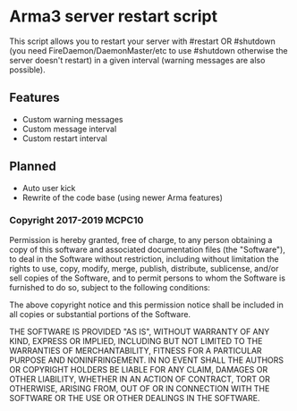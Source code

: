 # Arma3 server restart script
This script allows you to restart your server with #restart OR #shutdown (you need FireDaemon/DaemonMaster/etc to use #shutdown otherwise the server doesn't restart) in a given interval (warning messages are also possible).

## Features
- Custom warning messages
- Custom message interval
- Custom restart interval

## Planned
- Auto user kick
- Rewrite of the code base (using newer Arma features)


### Copyright 2017-2019 MCPC10

Permission is hereby granted, free of charge, to any person obtaining a copy of this software and associated documentation files (the "Software"), to deal in the Software without restriction, including without limitation the rights to use, copy, modify, merge, publish, distribute, sublicense, and/or sell copies of the Software, and to permit persons to whom the Software is furnished to do so, subject to the following conditions:

The above copyright notice and this permission notice shall be included in all copies or substantial portions of the Software.

THE SOFTWARE IS PROVIDED "AS IS", WITHOUT WARRANTY OF ANY KIND, EXPRESS OR IMPLIED, INCLUDING BUT NOT LIMITED TO THE WARRANTIES OF MERCHANTABILITY, FITNESS FOR A PARTICULAR PURPOSE AND NONINFRINGEMENT. IN NO EVENT SHALL THE AUTHORS OR COPYRIGHT HOLDERS BE LIABLE FOR ANY CLAIM, DAMAGES OR OTHER LIABILITY, WHETHER IN AN ACTION OF CONTRACT, TORT OR OTHERWISE, ARISING FROM, OUT OF OR IN CONNECTION WITH THE SOFTWARE OR THE USE OR OTHER DEALINGS IN THE SOFTWARE.

